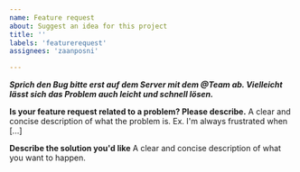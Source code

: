 ```yaml
---
name: Feature request
about: Suggest an idea for this project
title: ''
labels: 'featurerequest'
assignees: 'zaanposni'

---
```


***Sprich den Bug bitte erst auf dem Server mit dem @Team ab. Vielleicht lässt sich das Problem auch leicht und schnell lösen.***

**Is your feature request related to a problem? Please describe.**
A clear and concise description of what the problem is. Ex. I'm always frustrated when [...]

**Describe the solution you'd like**
A clear and concise description of what you want to happen.

